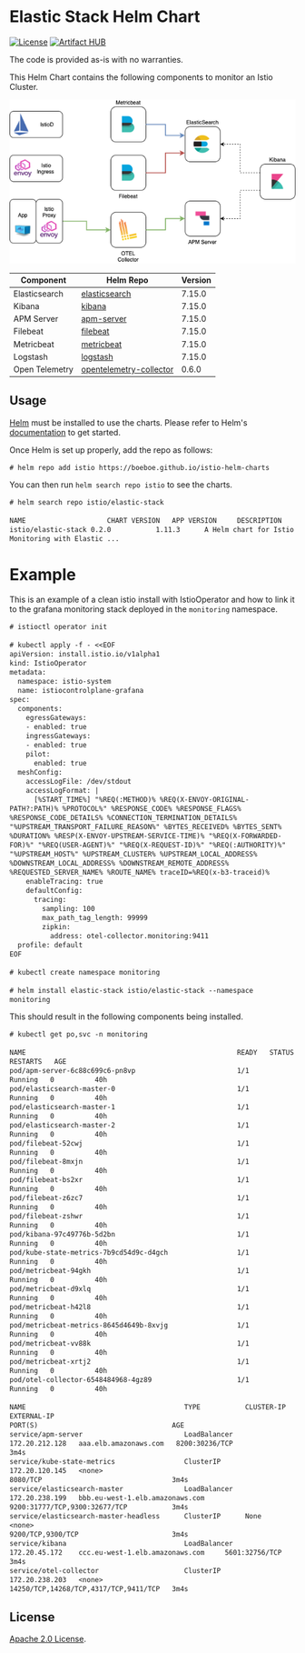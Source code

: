 # Elastic Stack Helm Chart

[![License](https://img.shields.io/badge/License-Apache%202.0-blue.svg)](https://opensource.org/licenses/Apache-2.0)
[![Artifact HUB](https://img.shields.io/endpoint?url=https://artifacthub.io/badge/repository/helm)](https://artifacthub.io/packages/search?repo=helm)

The code is provided as-is with no warranties.

This Helm Chart contains the following components to monitor an Istio Cluster.

![Elastic Stack Components](./imgs/stack.png "Elastic Stack Components")


|Component|Helm Repo|Version|
|---------|---------|-------|
|Elasticsearch|[elasticsearch](https://helm.elastic.co)|7.15.0|
|Kibana|[kibana](https://helm.elastic.co)|7.15.0|
|APM Server|[apm-server](https://helm.elastic.co)|7.15.0|
|Filebeat|[filebeat](https://helm.elastic.co)|7.15.0|
|Metricbeat|[metricbeat](https://helm.elastic.co)|7.15.0|
|Logstash|[logstash](https://helm.elastic.co)|7.15.0|
|Open Telemetry|[opentelemetry-collector](https://open-telemetry.github.io/opentelemetry-helm-charts)|0.6.0|

## Usage

[Helm](https://helm.sh) must be installed to use the charts.
Please refer to Helm's [documentation](https://helm.sh/docs/) to get started.

Once Helm is set up properly, add the repo as follows:

```console
# helm repo add istio https://boeboe.github.io/istio-helm-charts
```

You can then run `helm search repo istio` to see the charts.

```console
# helm search repo istio/elastic-stack

NAME                    CHART VERSION   APP VERSION     DESCRIPTION                                       
istio/elastic-stack	0.2.0        	1.11.3     	A Helm chart for Istio Monitoring with Elastic ...
```

# Example

This is an example of a clean istio install with IstioOperator and how to link it to the grafana monitoring stack deployed in the `monitoring` namespace.

```console
# istioctl operator init

# kubectl apply -f - <<EOF
apiVersion: install.istio.io/v1alpha1
kind: IstioOperator
metadata:
  namespace: istio-system
  name: istiocontrolplane-grafana
spec:
  components: 
    egressGateways: 
    - enabled: true
    ingressGateways: 
    - enabled: true
    pilot:
      enabled: true
  meshConfig:
    accessLogFile: /dev/stdout
    accessLogFormat: |
      [%START_TIME%] "%REQ(:METHOD)% %REQ(X-ENVOY-ORIGINAL-PATH?:PATH)% %PROTOCOL%" %RESPONSE_CODE% %RESPONSE_FLAGS% %RESPONSE_CODE_DETAILS% %CONNECTION_TERMINATION_DETAILS% "%UPSTREAM_TRANSPORT_FAILURE_REASON%" %BYTES_RECEIVED% %BYTES_SENT% %DURATION% %RESP(X-ENVOY-UPSTREAM-SERVICE-TIME)% "%REQ(X-FORWARDED-FOR)%" "%REQ(USER-AGENT)%" "%REQ(X-REQUEST-ID)%" "%REQ(:AUTHORITY)%" "%UPSTREAM_HOST%" %UPSTREAM_CLUSTER% %UPSTREAM_LOCAL_ADDRESS% %DOWNSTREAM_LOCAL_ADDRESS% %DOWNSTREAM_REMOTE_ADDRESS% %REQUESTED_SERVER_NAME% %ROUTE_NAME% traceID=%REQ(x-b3-traceid)%
    enableTracing: true
    defaultConfig:
      tracing:
        sampling: 100
        max_path_tag_length: 99999
        zipkin:
          address: otel-collector.monitoring:9411
  profile: default
EOF

# kubectl create namespace monitoring

# helm install elastic-stack istio/elastic-stack --namespace monitoring

```

This should result in the following components being installed.

```console
# kubectl get po,svc -n monitoring

NAME                                                    READY   STATUS    RESTARTS   AGE
pod/apm-server-6c88c699c6-pn8vp                         1/1     Running   0          40h
pod/elasticsearch-master-0                              1/1     Running   0          40h
pod/elasticsearch-master-1                              1/1     Running   0          40h
pod/elasticsearch-master-2                              1/1     Running   0          40h
pod/filebeat-52cwj                                      1/1     Running   0          40h
pod/filebeat-8mxjn                                      1/1     Running   0          40h
pod/filebeat-bs2xr                                      1/1     Running   0          40h
pod/filebeat-z6zc7                                      1/1     Running   0          40h
pod/filebeat-zshwr                                      1/1     Running   0          40h
pod/kibana-97c49776b-5d2bn                              1/1     Running   0          40h
pod/kube-state-metrics-7b9cd54d9c-d4gch                 1/1     Running   0          40h
pod/metricbeat-94gkh                                    1/1     Running   0          40h
pod/metricbeat-d9xlq                                    1/1     Running   0          40h
pod/metricbeat-h42l8                                    1/1     Running   0          40h
pod/metricbeat-metrics-8645d4649b-8xvjg                 1/1     Running   0          40h
pod/metricbeat-vv88k                                    1/1     Running   0          40h
pod/metricbeat-xrtj2                                    1/1     Running   0          40h
pod/otel-collector-6548484968-4gz89                     1/1     Running   0          40h

NAME                                       TYPE           CLUSTER-IP       EXTERNAL-IP                                                               PORT(S)                                 AGE
service/apm-server                         LoadBalancer   172.20.212.128   aaa.elb.amazonaws.com   8200:30236/TCP                          3m4s
service/kube-state-metrics                 ClusterIP      172.20.120.145   <none>                                                                    8080/TCP                                3m4s
service/elasticsearch-master               LoadBalancer   172.20.238.199   bbb.eu-west-1.elb.amazonaws.com     9200:31777/TCP,9300:32677/TCP           3m4s
service/elasticsearch-master-headless      ClusterIP      None             <none>                                                                    9200/TCP,9300/TCP                       3m4s
service/kibana                             LoadBalancer   172.20.45.172    ccc.eu-west-1.elb.amazonaws.com     5601:32756/TCP                          3m4s
service/otel-collector                     ClusterIP      172.20.238.203   <none>                                                                    14250/TCP,14268/TCP,4317/TCP,9411/TCP   3m4s
```

## License

<!-- Keep full URL links to repo files because this README syncs from main to gh-pages.  -->
[Apache 2.0 License](https://github.com/boeboe/istio-helm-charts/blob/main/LICENSE).